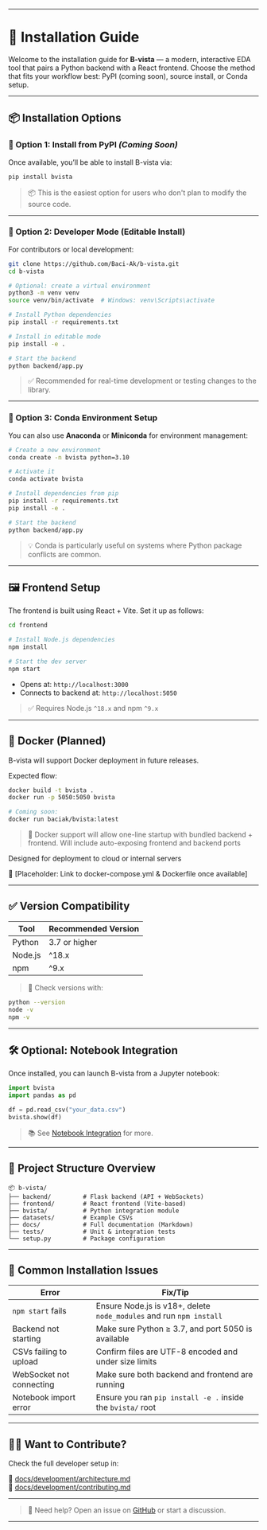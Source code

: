 

---


# 🧰 Installation Guide

Welcome to the installation guide for **B-vista** — a modern, interactive EDA tool that pairs a Python backend with a React frontend. Choose the method that fits your workflow best: PyPI (coming soon), source install, or Conda setup.

---

## 📦 Installation Options

### 🔹 Option 1: Install from PyPI *(Coming Soon)*

Once available, you’ll be able to install B-vista via:

```bash
pip install bvista
```

> 📦 This is the easiest option for users who don't plan to modify the source code.

---

### 🔹 Option 2: Developer Mode (Editable Install)

For contributors or local development:

```bash
git clone https://github.com/Baci-Ak/b-vista.git
cd b-vista

# Optional: create a virtual environment
python3 -m venv venv
source venv/bin/activate  # Windows: venv\Scripts\activate

# Install Python dependencies
pip install -r requirements.txt

# Install in editable mode
pip install -e .

# Start the backend
python backend/app.py
```

> ✅ Recommended for real-time development or testing changes to the library.

---

### 🔹 Option 3: Conda Environment Setup

You can also use **Anaconda** or **Miniconda** for environment management:

```bash
# Create a new environment
conda create -n bvista python=3.10

# Activate it
conda activate bvista

# Install dependencies from pip
pip install -r requirements.txt
pip install -e .

# Start the backend
python backend/app.py
```

> 💡 Conda is particularly useful on systems where Python package conflicts are common.

---

## 🖼️ Frontend Setup

The frontend is built using React + Vite. Set it up as follows:

```bash
cd frontend

# Install Node.js dependencies
npm install

# Start the dev server
npm start
```

- Opens at: `http://localhost:3000`
- Connects to backend at: `http://localhost:5050`

> ✅ Requires Node.js `^18.x` and npm `^9.x`

---

## 🐳 Docker (Planned)

B-vista will support Docker deployment in future releases.

Expected flow:

```bash
docker build -t bvista .
docker run -p 5050:5050 bvista

# Coming soon:
docker run baciak/bvista:latest

```




> 🐋 Docker support will allow one-line startup with bundled backend + frontend.
Will include auto-exposing frontend and backend ports

Designed for deployment to cloud or internal servers

🐳 [Placeholder: Link to docker-compose.yml & Dockerfile once available]

---

## ✅ Version Compatibility

| Tool     | Recommended Version |
|----------|----------------------|
| Python   | 3.7 or higher        |
| Node.js  | ^18.x                |
| npm      | ^9.x                 |

> 📌 Check versions with:
```bash
python --version
node -v
npm -v
```

---

## 🛠️ Optional: Notebook Integration

Once installed, you can launch B-vista from a Jupyter notebook:

```python
import bvista
import pandas as pd

df = pd.read_csv("your_data.csv")
bvista.show(df)
```

> 📚 See [Notebook Integration](./usage/jupyter_notebook.md) for more.

---

## 📂 Project Structure Overview

```text
📦 b-vista/
├── backend/         # Flask backend (API + WebSockets)
├── frontend/        # React frontend (Vite-based)
├── bvista/          # Python integration module
├── datasets/        # Example CSVs
├── docs/            # Full documentation (Markdown)
├── tests/           # Unit & integration tests
└── setup.py         # Package configuration
```

---

## 🧪 Common Installation Issues

| Error                                | Fix/Tip                                                                 |
|-------------------------------------|-------------------------------------------------------------------------|
| `npm start` fails                   | Ensure Node.js is v18+, delete `node_modules` and run `npm install`     |
| Backend not starting                | Make sure Python ≥ 3.7, and port 5050 is available                      |
| CSVs failing to upload              | Confirm files are UTF-8 encoded and under size limits                   |
| WebSocket not connecting            | Make sure both backend and frontend are running                         |
| Notebook import error               | Ensure you ran `pip install -e .` inside the `bvista/` root             |

---

## 🧑‍💻 Want to Contribute?

Check the full developer setup in:

📄 [docs/development/architecture.md](../development/architecture.md)  
📄 [docs/development/contributing.md](../development/contributing.md)

---

> 🧠 Need help? Open an issue on [GitHub](https://github.com/Baci-Ak/b-vista/issues) or start a discussion.


---

